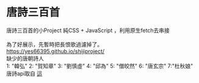 # 唐詩三百首
唐詩三百首的小Project 純CSS + JavaScript ，利用原生fetch去串接<br/>
<br/> 為了好展示，先暫時把長恨歌過濾掉了。 
https://yes66395.github.io/shijiproject/  <br/>
缺少的唐朝詩人  <br/>
            1: "韓弘"
            2: "賀知章"
            3: "劉慎虛"
            4: "邱為"
            5: "僧皎然"
            6: "唐玄宗"
            7:"杜秋娘"
  <br/>
  唐詩api取自 <a href='https://github.com/chinese-poetry/chinese-poetry'>這</a>
